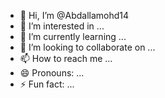 - 👋 Hi, I’m @Abdallamohd14
- 👀 I’m interested in ...
- 🌱 I’m currently learning ...
- 💞️ I’m looking to collaborate on ...
- 📫 How to reach me ...
- 😄 Pronouns: ...
- ⚡ Fun fact: ...

<!---
Abdallamohd14/Abdallamohd14 is a 🌙 special 🌙 repository because its `README.md` (this file) appears on your GitHub profile.
You can click the Preview link to take a look at your changes.
--->
